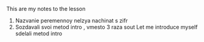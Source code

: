 This are my notes to the lesson
1. Nazvanie peremennoy nelzya nachinat s zifr
2. Sozdavali svoi metod intro , vmesto 3 raza sout Let me introduce myself sdelali metod intro